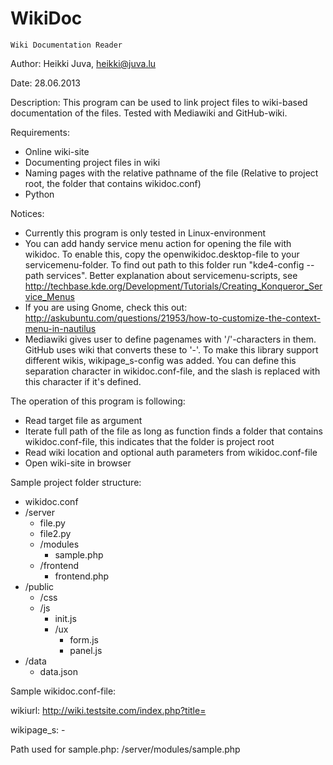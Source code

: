 WikiDoc
=======

    Wiki Documentation Reader
  
Author: Heikki Juva, heikki@juva.lu

Date: 28.06.2013

Description: This program can be used to link project files to wiki-based documentation of the files. Tested with Mediawiki and GitHub-wiki.

Requirements: 
  - Online wiki-site
  - Documenting project files in wiki
  - Naming pages with the relative pathname of the file (Relative to project root, the folder that contains wikidoc.conf)
  - Python

Notices: 
  - Currently this program is only tested in Linux-environment
  - You can add handy service menu action for opening the file with wikidoc. To enable this, copy the openwikidoc.desktop-file to your servicemenu-folder. To find out path to this folder run "kde4-config --path services". Better explanation about servicemenu-scripts, see http://techbase.kde.org/Development/Tutorials/Creating_Konqueror_Service_Menus
  - If you are using Gnome, check this out: http://askubuntu.com/questions/21953/how-to-customize-the-context-menu-in-nautilus
  - Mediawiki gives user to define pagenames with '/'-characters in them. GitHub uses wiki that converts these to '-'. To make this library support different wikis, wikipage_s-config was added. You can define this separation character in wikidoc.conf-file, and the slash is replaced with this character if it's defined.

The operation of this program is following:
 - Read target file as argument
 - Iterate full path of the file as long as function finds a folder that contains wikidoc.conf-file, this indicates that the folder is project root
 - Read wiki location and optional auth parameters from wikidoc.conf-file
 - Open wiki-site in browser

Sample project folder structure:
 - wikidoc.conf
 - /server
    - file.py
    - file2.py
    - /modules
        - sample.php
    - /frontend
        - frontend.php
 - /public
    - /css
    - /js
        - init.js
        - /ux
            - form.js
            - panel.js
 - /data
    - data.json

Sample wikidoc.conf-file:

wikiurl: http://wiki.testsite.com/index.php?title=

wikipage_s: -

Path used for sample.php:
/server/modules/sample.php
